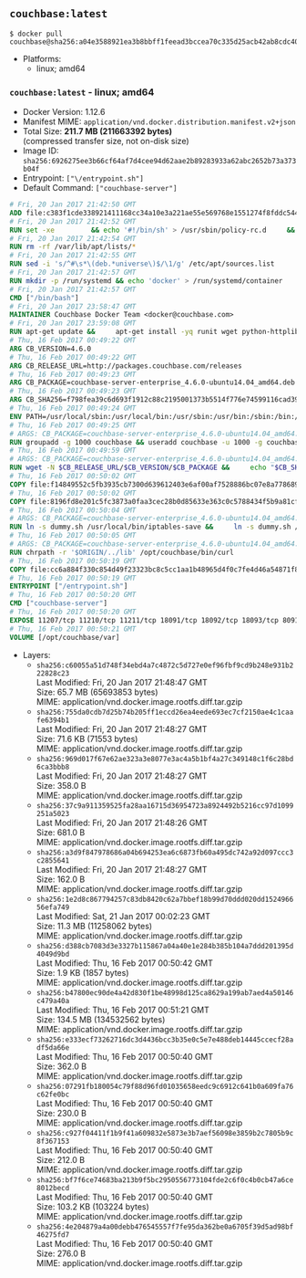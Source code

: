 ## `couchbase:latest`

```console
$ docker pull couchbase@sha256:a04e3588921ea3b8bbff1feead3bccea70c335d25acb42ab8cdc400875685bb9
```

-	Platforms:
	-	linux; amd64

### `couchbase:latest` - linux; amd64

-	Docker Version: 1.12.6
-	Manifest MIME: `application/vnd.docker.distribution.manifest.v2+json`
-	Total Size: **211.7 MB (211663392 bytes)**  
	(compressed transfer size, not on-disk size)
-	Image ID: `sha256:6926275ee3b66cf64af7d4cee94d62aae2b89283933a62abc2652b73a373b04f`
-	Entrypoint: `["\/entrypoint.sh"]`
-	Default Command: `["couchbase-server"]`

```dockerfile
# Fri, 20 Jan 2017 21:42:50 GMT
ADD file:c383f1cde338921411168cc34a10e3a221ae55e569768e1551274f8fddc54415 in / 
# Fri, 20 Jan 2017 21:42:52 GMT
RUN set -xe 		&& echo '#!/bin/sh' > /usr/sbin/policy-rc.d 	&& echo 'exit 101' >> /usr/sbin/policy-rc.d 	&& chmod +x /usr/sbin/policy-rc.d 		&& dpkg-divert --local --rename --add /sbin/initctl 	&& cp -a /usr/sbin/policy-rc.d /sbin/initctl 	&& sed -i 's/^exit.*/exit 0/' /sbin/initctl 		&& echo 'force-unsafe-io' > /etc/dpkg/dpkg.cfg.d/docker-apt-speedup 		&& echo 'DPkg::Post-Invoke { "rm -f /var/cache/apt/archives/*.deb /var/cache/apt/archives/partial/*.deb /var/cache/apt/*.bin || true"; };' > /etc/apt/apt.conf.d/docker-clean 	&& echo 'APT::Update::Post-Invoke { "rm -f /var/cache/apt/archives/*.deb /var/cache/apt/archives/partial/*.deb /var/cache/apt/*.bin || true"; };' >> /etc/apt/apt.conf.d/docker-clean 	&& echo 'Dir::Cache::pkgcache ""; Dir::Cache::srcpkgcache "";' >> /etc/apt/apt.conf.d/docker-clean 		&& echo 'Acquire::Languages "none";' > /etc/apt/apt.conf.d/docker-no-languages 		&& echo 'Acquire::GzipIndexes "true"; Acquire::CompressionTypes::Order:: "gz";' > /etc/apt/apt.conf.d/docker-gzip-indexes 		&& echo 'Apt::AutoRemove::SuggestsImportant "false";' > /etc/apt/apt.conf.d/docker-autoremove-suggests
# Fri, 20 Jan 2017 21:42:54 GMT
RUN rm -rf /var/lib/apt/lists/*
# Fri, 20 Jan 2017 21:42:55 GMT
RUN sed -i 's/^#\s*\(deb.*universe\)$/\1/g' /etc/apt/sources.list
# Fri, 20 Jan 2017 21:42:57 GMT
RUN mkdir -p /run/systemd && echo 'docker' > /run/systemd/container
# Fri, 20 Jan 2017 21:42:57 GMT
CMD ["/bin/bash"]
# Fri, 20 Jan 2017 23:58:47 GMT
MAINTAINER Couchbase Docker Team <docker@couchbase.com>
# Fri, 20 Jan 2017 23:59:08 GMT
RUN apt-get update &&     apt-get install -yq runit wget python-httplib2 chrpath     lsof lshw sysstat net-tools numactl  &&     apt-get autoremove && apt-get clean &&     rm -rf /var/lib/apt/lists/* /tmp/* /var/tmp/*
# Thu, 16 Feb 2017 00:49:22 GMT
ARG CB_VERSION=4.6.0
# Thu, 16 Feb 2017 00:49:22 GMT
ARG CB_RELEASE_URL=http://packages.couchbase.com/releases
# Thu, 16 Feb 2017 00:49:23 GMT
ARG CB_PACKAGE=couchbase-server-enterprise_4.6.0-ubuntu14.04_amd64.deb
# Thu, 16 Feb 2017 00:49:23 GMT
ARG CB_SHA256=f798fea39c6d693f1912c88c2195001373b5514f776e74599116cad392739028
# Thu, 16 Feb 2017 00:49:24 GMT
ENV PATH=/usr/local/sbin:/usr/local/bin:/usr/sbin:/usr/bin:/sbin:/bin:/opt/couchbase/bin:/opt/couchbase/bin/tools:/opt/couchbase/bin/install
# Thu, 16 Feb 2017 00:49:25 GMT
# ARGS: CB_PACKAGE=couchbase-server-enterprise_4.6.0-ubuntu14.04_amd64.deb CB_RELEASE_URL=http://packages.couchbase.com/releases CB_SHA256=f798fea39c6d693f1912c88c2195001373b5514f776e74599116cad392739028 CB_VERSION=4.6.0
RUN groupadd -g 1000 couchbase && useradd couchbase -u 1000 -g couchbase -M
# Thu, 16 Feb 2017 00:49:59 GMT
# ARGS: CB_PACKAGE=couchbase-server-enterprise_4.6.0-ubuntu14.04_amd64.deb CB_RELEASE_URL=http://packages.couchbase.com/releases CB_SHA256=f798fea39c6d693f1912c88c2195001373b5514f776e74599116cad392739028 CB_VERSION=4.6.0
RUN wget -N $CB_RELEASE_URL/$CB_VERSION/$CB_PACKAGE &&     echo "$CB_SHA256  $CB_PACKAGE" | sha256sum -c - &&     dpkg -i ./$CB_PACKAGE && rm -f ./$CB_PACKAGE
# Thu, 16 Feb 2017 00:50:02 GMT
COPY file:f14849552c5fb3935cb7300d639612403e6af00af7528886bc07e8a778689a7e in /etc/service/couchbase-server/run 
# Thu, 16 Feb 2017 00:50:02 GMT
COPY file:8196fd8e201c5fc3873a0faa3cec28b0d85633e363c0c5788434f5b9a81cfa5b in /usr/local/bin/ 
# Thu, 16 Feb 2017 00:50:04 GMT
# ARGS: CB_PACKAGE=couchbase-server-enterprise_4.6.0-ubuntu14.04_amd64.deb CB_RELEASE_URL=http://packages.couchbase.com/releases CB_SHA256=f798fea39c6d693f1912c88c2195001373b5514f776e74599116cad392739028 CB_VERSION=4.6.0
RUN ln -s dummy.sh /usr/local/bin/iptables-save &&     ln -s dummy.sh /usr/local/bin/lvdisplay &&     ln -s dummy.sh /usr/local/bin/vgdisplay &&     ln -s dummy.sh /usr/local/bin/pvdisplay
# Thu, 16 Feb 2017 00:50:05 GMT
# ARGS: CB_PACKAGE=couchbase-server-enterprise_4.6.0-ubuntu14.04_amd64.deb CB_RELEASE_URL=http://packages.couchbase.com/releases CB_SHA256=f798fea39c6d693f1912c88c2195001373b5514f776e74599116cad392739028 CB_VERSION=4.6.0
RUN chrpath -r '$ORIGIN/../lib' /opt/couchbase/bin/curl
# Thu, 16 Feb 2017 00:50:19 GMT
COPY file:cc6a884f330c854d49f23323bc8c5cc1aa1b48965d4f0c7fe4d46a54871f866f in / 
# Thu, 16 Feb 2017 00:50:19 GMT
ENTRYPOINT ["/entrypoint.sh"]
# Thu, 16 Feb 2017 00:50:20 GMT
CMD ["couchbase-server"]
# Thu, 16 Feb 2017 00:50:20 GMT
EXPOSE 11207/tcp 11210/tcp 11211/tcp 18091/tcp 18092/tcp 18093/tcp 8091/tcp 8092/tcp 8093/tcp 8094/tcp
# Thu, 16 Feb 2017 00:50:21 GMT
VOLUME [/opt/couchbase/var]
```

-	Layers:
	-	`sha256:c60055a51d748f34ebd4a7c4872c5d727e0ef96fbf9cd9b248e931b222828c23`  
		Last Modified: Fri, 20 Jan 2017 21:48:47 GMT  
		Size: 65.7 MB (65693853 bytes)  
		MIME: application/vnd.docker.image.rootfs.diff.tar.gzip
	-	`sha256:755da0cdb7d25b74b205ff1eccd26ea4eede693ec7cf2150ae4c1caafe6394b1`  
		Last Modified: Fri, 20 Jan 2017 21:48:27 GMT  
		Size: 71.6 KB (71553 bytes)  
		MIME: application/vnd.docker.image.rootfs.diff.tar.gzip
	-	`sha256:969d017f67e62ae323a3e8077e3ac4a5b1bf4a27c349148c1f6c28bd6ca3bbb8`  
		Last Modified: Fri, 20 Jan 2017 21:48:27 GMT  
		Size: 358.0 B  
		MIME: application/vnd.docker.image.rootfs.diff.tar.gzip
	-	`sha256:37c9a911359525fa28aa16715d36954723a8924492b5216cc97d1099251a5023`  
		Last Modified: Fri, 20 Jan 2017 21:48:26 GMT  
		Size: 681.0 B  
		MIME: application/vnd.docker.image.rootfs.diff.tar.gzip
	-	`sha256:a3d9f847978686a04b694253ea6c6873fb60a495dc742a92d097ccc3c2855641`  
		Last Modified: Fri, 20 Jan 2017 21:48:27 GMT  
		Size: 162.0 B  
		MIME: application/vnd.docker.image.rootfs.diff.tar.gzip
	-	`sha256:1e2d8c867794257c83db8420c62a7bbef18b99d70ddd020dd152496656efa749`  
		Last Modified: Sat, 21 Jan 2017 00:02:23 GMT  
		Size: 11.3 MB (11258062 bytes)  
		MIME: application/vnd.docker.image.rootfs.diff.tar.gzip
	-	`sha256:d388cb7083d3e3327b115867a04a40e1e284b385b104a7ddd201395d4049d9bd`  
		Last Modified: Thu, 16 Feb 2017 00:50:42 GMT  
		Size: 1.9 KB (1857 bytes)  
		MIME: application/vnd.docker.image.rootfs.diff.tar.gzip
	-	`sha256:b47800ec90de4a42d830f1be48998d125ca8629a199ab7aed4a50146c479a40a`  
		Last Modified: Thu, 16 Feb 2017 00:51:21 GMT  
		Size: 134.5 MB (134532562 bytes)  
		MIME: application/vnd.docker.image.rootfs.diff.tar.gzip
	-	`sha256:e333ecf73262716dc3d4436bcc3b35e0c5e7e488deb14445ccecf28adf5da66e`  
		Last Modified: Thu, 16 Feb 2017 00:50:40 GMT  
		Size: 362.0 B  
		MIME: application/vnd.docker.image.rootfs.diff.tar.gzip
	-	`sha256:07291fb180054c79f88d96fd01035658eedc9c6912c641b0a609fa76c62fe0bc`  
		Last Modified: Thu, 16 Feb 2017 00:50:40 GMT  
		Size: 230.0 B  
		MIME: application/vnd.docker.image.rootfs.diff.tar.gzip
	-	`sha256:c927f04411f1b9f41a609832e5873e3b7aef56098e3859b2c7805b9c8f367153`  
		Last Modified: Thu, 16 Feb 2017 00:50:40 GMT  
		Size: 212.0 B  
		MIME: application/vnd.docker.image.rootfs.diff.tar.gzip
	-	`sha256:bf7f6ce74683ba213b9f5bc2950556773104fde2c6f0c4b0cb47a6ce8012becd`  
		Last Modified: Thu, 16 Feb 2017 00:50:40 GMT  
		Size: 103.2 KB (103224 bytes)  
		MIME: application/vnd.docker.image.rootfs.diff.tar.gzip
	-	`sha256:4e204879a4a00debb476545557f7fe95da362be0a6705f39d5ad98bf46275fd7`  
		Last Modified: Thu, 16 Feb 2017 00:50:40 GMT  
		Size: 276.0 B  
		MIME: application/vnd.docker.image.rootfs.diff.tar.gzip
